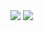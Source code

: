 <img src="https://raw.githubusercontent.com/wood101/otm-harjoitustyo/master/dokumentaatio/kuvat/luokkakaavio.jpg">
<img src="https://raw.githubusercontent.com/wood101/otm-harjoitustyo/master/dokumentaatio/kuvat/sekvenssikaavio.pdf">
